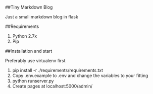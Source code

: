 ##Tiny Markdown Blog

Just a small markdown blog in flask

##Requirements

1. Python 2.7x
2. Pip

##Installation and start

Preferably use virtualenv first

1. pip install -r ./requirements/requirements.txt
4. Copy .env.example to .env and change the variables to your fitting
2. python runserver.py
3. Create pages at localhost:5000/admin/
